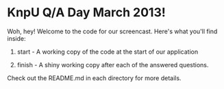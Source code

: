 KnpU Q/A Day March 2013!
========================

Woh, hey! Welcome to the code for our screencast. Here's what you'll find
inside:

1) start - A working copy of the code at the start of our application

2) finish - A shiny working copy after each of the answered questions.

Check out the README.md in each directory for more details.

